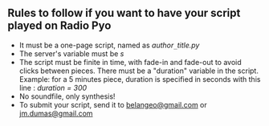 ## Rules to follow if you want to have your script played on Radio Pyo ##


  * It must be a one-page script, named as _author`_`title.py_
  * The server's variable must be _s_
  * The script must be finite in time, with fade-in and fade-out to avoid clicks between pieces. There must be a "duration" variable in the script. Example: for a 5 minutes piece, duration is specified in seconds with this line : _duration = 300_
  * No soundfile, only synthesis!
  * To submit your script, send it to belangeo@gmail.com or jm.dumas@gmail.com